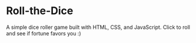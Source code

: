 # Roll-the-Dice
A simple dice roller game built with HTML, CSS, and JavaScript. Click to roll and see if fortune favors you :)
